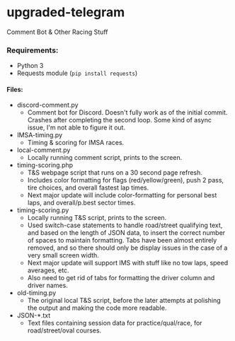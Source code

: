 # upgraded-telegram
Comment Bot &amp; Other Racing Stuff

### Requirements:
* Python 3
* Requests module (`pip install requests`)

#### Files:
* discord-comment.py
  - Comment bot for Discord. Doesn't fully work as of the initial commit. Crashes after completing the second loop. Some kind of async issue, I'm not able to figure it out.
* IMSA-timing.py
  - Timing & scoring for IMSA races.
* local-comment.py
  - Locally running comment script, prints to the screen.
* timing-scoring.php
  - T&S webpage script that runs on a 30 second page refresh.
  - Includes color formatting for flags (red/yellow/green), push 2 pass, tire choices, and overall fastest lap times.
  - Next major update will include color-formatting for personal best laps, and overall/p.best sector times.
* timing-scoring.py
  - Locally running T&S script, prints to the screen.
  - Used switch-case statements to handle road/street qualifying text, and based on the length of JSON data, to insert the correct number of spaces to maintain formatting. Tabs have been almost entirely removed, and so there should only be display issues in the case of a very small screen width.
  - Next major update will support IMS with stuff like no tow laps, speed averages, etc.
  - Also need to get rid of tabs for formatting the driver column and driver names.
* old-timing.py
  - The original local T&S script, before the later attempts at polishing the output and making the code more readable.
* JSON-*.txt
  - Text files containing session data for practice/qual/race, for road/street/oval courses.

